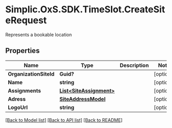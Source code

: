 # Simplic.OxS.SDK.TimeSlot.CreateSiteRequest
Represents a bookable location

## Properties

Name | Type | Description | Notes
------------ | ------------- | ------------- | -------------
**OrganizationSiteId** | **Guid?** |  | [optional] 
**Name** | **string** |  | [optional] 
**Assignments** | [**List&lt;SiteAssignment&gt;**](SiteAssignment.md) |  | [optional] 
**Adress** | [**SiteAddressModel**](SiteAddressModel.md) |  | [optional] 
**LogoUrl** | **string** |  | [optional] 

[[Back to Model list]](../README.md#documentation-for-models) [[Back to API list]](../README.md#documentation-for-api-endpoints) [[Back to README]](../README.md)

